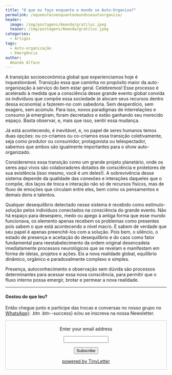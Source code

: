 ```yaml
---
title: "O que eu faço enquanto o mundo se Auto-Organiza?"
permalink: /oqueeufacoenquantoomundoseautoorganiza/
header:
  image: /img/postagens/Amanda/gratiluz.jpeg
  teaser: /img/postagens/Amanda/gratiluz.jpeg
categories:
  - Artigos
tags:
  - Auto-organização
  - Emergência
author:
  Amanda Alface
---
```


A transição socioeconômica global que experienciamos hoje é inquestionável. Transição essa que caminha no propósito maior da auto-organização à serviço do bem estar geral.  Celebremos! Esse processo é acelerado à medida que a consciência desse grande evento global convida os indivíduos que compõe essa sociedade (e alocam seus recursos dentro dessa economia) a fazerem-no com sabedoria. Sem desperdício, sem exagero, sem acúmulo. Para isso, novos paradigmas de interrelações e consumo já emergiram, foram decretados e estão ganhando seu merecido espaço. Basta observar, e, mais que isso, sentir essa mudança.

Já está acontecendo, é inevitável, e, no papel de seres humanos temos duas opções: ou co-criamos ou co-criamos essa transição coletivamente, seja como produtor ou consumidor, protagonista ou telespectador, sabemos que ambos são igualmente importantes para o show auto-organizado.

Consideremos essa transição como um grande projeto planetário, onde os seres aqui vivos são colaboradores dotados de consciência e protetores de sua existência (isso mesmo, você é um deles!). A sobrevivência desse sistema depende da qualidade das conexões e interações daqueles que o compõe, dos laços de troca e interação não só de recursos físicos, mas de fluxo de emoções que circulam entre eles, bem como os pensamentos e demais dons e talentos.

Qualquer desequilíbrio detectado nesse sistema é recebido como estímulo-solução pelos indivíduos conectados na consciência do grande evento. Não há espaço para desespero, medo ou apego à antiga forma que esse mundo funcionava, os elemento apenas recebem os problemas como presentes pois sabem o que está acontecendo a nível macro. E sabem de verdade que seu papel é apenas preenchê-los com a solução. Pois bem, o silêncio, o estado de presença e aceitação do desequilíbrio e do caos como fator fundamental para reestabelecimento da ordem original desencadeia imediatamente processos neurológicos que se revelam e manifestam em forma de ideias, projetos e ações. Eis a nova realidade global, equilíbrio dinâmico, orgânico e paradoxalmente complexo e simples.

Presença, autoconhecimento e observação sem dúvida são processos determinantes para acessar essa nova consciência, para permitir que o fluxo interno possa emergir, brotar e permear a nova realidade.

---
#### Gostou do que leu?

Então chegue junto e participe das trocas e conversas no nosso grupo no [<i class="fab fa-whatsapp"></i> WhatsApp](https://chat.whatsapp.com/4DzwqHLNBkMJ8gCQ3MEeLb){: .btn .btn--success} e/ou se inscreva na nossa Newsletter.

<form style="border:1px solid #ccc;padding:3px;text-align:center;" action="https://tinyletter.com/emergir" method="post" target="popupwindow" onsubmit="window.open('https://tinyletter.com/emergir', 'popupwindow', 'scrollbars=yes,width=800,height=600');return true"><p><label for="tlemail">Enter your email address</label></p><p><input type="text" style="width:140px" name="email" id="tlemail" /></p><input type="hidden" value="1" name="embed"/><input type="submit" value="Subscribe" /><p><a href="https://tinyletter.com" target="_blank">powered by TinyLetter</a></p></form>
